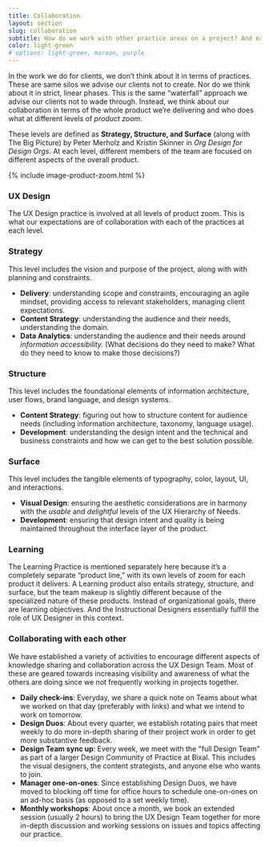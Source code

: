 ```yaml
---
title: Collaboration
layout: section
slug: collaboration
subtitle: How do we work with other practice areas on a project? And each other?
color: light-green
# options: light-green, maroon, purple
---
```


In the work we do for clients, we don’t think about it in terms of practices. These are same silos we advise our clients not to create. Nor do we think about it in strict, linear phases. This is the same “waterfall” approach we advise our clients not to wade through. Instead, we think about our collaboration in terms of the whole product we’re delivering and who does what at different levels of  _product zoom_.

These levels are defined as **Strategy, Structure, and Surface** (along with The Big Picture) by Peter Merholz and Kristin Skinner in  _Org Design for Design Orgs_. At each level, different members of the team are focused on different aspects of the overall product.

{% include image-product-zoom.html %}

### UX Design

The UX Design practice is involved at all levels of product zoom. This is what our expectations are of collaboration with each of the practices at each level.

### Strategy

This level includes the vision and purpose of the project, along with with planning and constraints.

-  **Delivery**: understanding scope and constraints, encouraging an agile mindset, providing access to relevant stakeholders, managing client expectations.
-  **Content Strategy**: understanding the audience and their needs, understanding the domain.
-  **Data Analytics**: understanding the audience and their needs around  _information accessibility._  (What decisions do they need to make? What do they need to know to make those decisions?)

### Structure

This level includes the foundational elements of information architecture, user flows, brand language, and design systems.

-  **Content Strategy**: figuring out how to structure content for audience needs (including information architecture, taxonomy, language usage).
-  **Development**: understanding the design intent and the technical and business constraints and how we can get to the best solution possible.

### Surface

This level includes the tangible elements of typography, color, layout, UI, and interactions.

-  **Visual Design**: ensuring the aesthetic considerations are in harmony with the  _usable_  and  _delightful_  levels of the UX Hierarchy of Needs.
-  **Development**: ensuring that design intent and quality is being maintained throughout the interface layer of the product.

### Learning

The Learning Practice is mentioned separately here because it’s a completely separate “product line,” with its own levels of zoom for each product it delivers. A Learning product also entails strategy, structure, and surface, but the team makeup is slightly different because of the specialized nature of these products. Instead of organizational goals, there are learning objectives. And the Instructional Designers essentially fulfill the role of UX Designer in this context.

### Collaborating with each other

We have established a variety of activities to encourage different aspects of knowledge sharing and collaboration across the UX Design Team. Most of these are geared towards increasing visibility and awareness of what the others are doing since we not frequently working in projects together.

-  **Daily check-ins**: Everyday, we share a quick note on Teams about what we worked on that day (preferably with links) and what we intend to work on tomorrow.
-  **Design Duos**: About every quarter, we establish rotating pairs that meet weekly to do more in-depth sharing of their project work in order to get more substantive feedback.
-  **Design Team sync up**: Every week, we meet with the "full Design Team" as part of a larger Design Community of Practice at Bixal. This includes the visual designers, the content strategists, and anyone else who wants to join.
-  **Manager one-on-ones**: Since establishing Design Duos, we have moved to blocking off time for office hours to schedule one-on-ones on an ad-hoc basis (as opposed to a set weekly time).
-  **Monthly workshops**: About once a month, we book an extended session (usually 2 hours) to bring the UX Design Team together for more in-depth discussion and working sessions on issues and topics affecting our practice.
